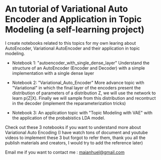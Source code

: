 # An tutorial of Variational Auto Encoder and Application in Topic Modeling (a self-learning project) 
I create notebooks related to this topics for my own learing about AutoEncoder, Variational AutoEncoder and their application in topic modeling. 

- Notebook 1: "autoencoder_with_single_dense_layer"
Understand the structure of an AutoEncoder (Encoder and Decoder) with a simple implementation with a single dense layer

- Notebook 2: "Variational_Auto_Encoder"
More advance topic with "Variational" in which the final layer of the encoders present the distribution of parameters of a distribution Z, we will use the network to learn p(Z|X). Finally we will sample from this distribution and recontruct in the decoder (implement the reparameterization tricks)

- Notebook 3: An application topic with "Topic Modeling with VAE" with the application of the probabistics LDA model. 

Check out these 3 notebooks if you want to understand more about Variational Auto Encoding 
(I have watch tons of document and youtube videos to implement these 3 but forgot to refer them, thank you all the publish materials and creators, I would try to add the reference later) 

Email me if you want to contact me : maianhuel@gmail.com


